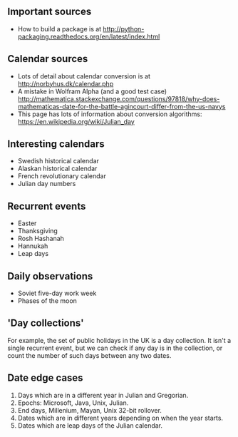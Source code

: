 ## Important sources
 - How to build a package is at http://python-packaging.readthedocs.org/en/latest/index.html

## Calendar sources
 - Lots of detail about calendar conversion is at http://norbyhus.dk/calendar.php
 - A mistake in Wolfram Alpha (and a good test case) http://mathematica.stackexchange.com/questions/97818/why-does-mathematicas-date-for-the-battle-agincourt-differ-from-the-us-navys
 - This page has lots of information about conversion algorithms: https://en.wikipedia.org/wiki/Julian_day

## Interesting calendars
 - Swedish historical calendar
 - Alaskan historical calendar
 - French revolutionary calendar
 - Julian day numbers

## Recurrent events
 - Easter
 - Thanksgiving
 - Rosh Hashanah
 - Hannukah
 - Leap days

## Daily observations
 - Soviet five-day work week
 - Phases of the moon

## 'Day collections'
 For example, the set of public holidays in the UK is a day collection. It isn't a single recurrent event, but we can check if any day is in the collection, or count the number of such days between any two dates.

## Date edge cases
 1. Days which are in a different year in Julian and Gregorian.
 2. Epochs: Microsoft, Java, Unix, Julian.
 3. End days, Millenium, Mayan, Unix 32-bit rollover.
 4. Dates which are in different years depending on when the year starts.
 5. Dates which are leap days of the Julian calendar.
